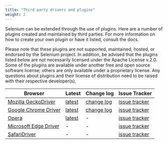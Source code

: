 ```yaml
---
title: "Third party drivers and plugins"
weight: 2
---
```


Selenium can be extended through the use of plugins. Here are a number of 
plugins created and maintained by third parties. For more information on how 
to create your own plugin or have it listed, consult the docs.

Please note that these plugins are not supported, maintained, hosted, or 
endorsed by the Selenium project. In addition, be advised that the plugins 
listed below are not necessarily licensed under the Apache License v.2.0. 
Some of the plugins are available under another free and open source software 
license; others are only available under a proprietary license. Any questions 
about plugins and their license of distribution need to be raised with their 
respective developer(s).

|Browser|Latest|Change log|Issue Tracker|
|--- |--- |--- |--- |
|[Mozilla GeckoDriver](https://github.com/mozilla/geckodriver/)|[latest](https://github.com/mozilla/geckodriver/releases)|[change log](https://github.com/mozilla/geckodriver/blob/release/CHANGES.md)|[issue tracker](https://github.com/mozilla/geckodriver/issues)|
|[Google Chrome Driver](https://sites.google.com/a/chromium.org/chromedriver/)|[latest](https://sites.google.com/a/chromium.org/chromedriver/downloads)|[change log](https://sites.google.com/a/chromium.org/chromedriver/downloads)|[issue tracker](https://bugs.chromium.org/p/chromedriver/issues/list)|
|[Opera](http://choice.opera.com/developer/tools/operadriver/)|[latest](https://github.com/operasoftware/operachromiumdriver/releases)|-|[issue tracker](https://github.com/operasoftware/operachromiumdriver/issues)|
|[Microsoft Edge Driver](https://developer.microsoft.com/en-us/microsoft-edge/tools/webdriver/)|-|-|[issue tracker](https://developer.microsoft.com/en-us/microsoft-edge/platform/issues/)|
|[SafariDriver](https://webkit.org/blog/6900/webdriver-support-in-safari-10/)|-|-|[issue tracker](https://bugreport.apple.com/)|
